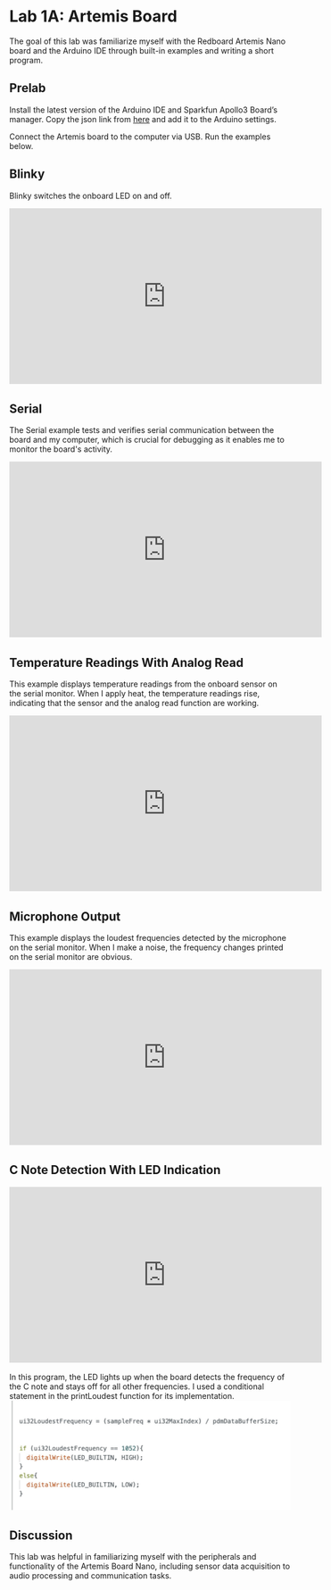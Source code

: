 # Lab 1A: Artemis Board
The goal of this lab was familiarize myself with the Redboard Artemis Nano board and the Arduino IDE through built-in examples and writing a short program.


## Prelab

Install the latest version of the Arduino IDE and Sparkfun Apollo3 Board’s manager. Copy the json link from [here](https://learn.sparkfun.com/tutorials/artemis-development-with-the-arduino-ide/setting-up-the-arduino-ide) and add it to the Arduino settings.

Connect the Artemis board to the computer via USB. Run the examples below.

## Blinky

Blinky switches the onboard LED on and off.

<iframe width="560" height="315" src="https://www.youtube.com/embed/RchQiCqFExs" frameborder="0" allow="accelerometer; autoplay; encrypted-media; gyroscope; picture-in-picture" allowfullscreen></iframe>


## Serial

The Serial example tests and verifies serial communication between the board and my computer, which is crucial for debugging as it enables me to monitor the board's activity.

<iframe width="560" height="315" src="https://youtu.be/embed/tWMFqiiCRKs" frameborder="0" allow="accelerometer; autoplay; encrypted-media; gyroscope; picture-in-picture" allowfullscreen></iframe>


## Temperature Readings With Analog Read

This example displays temperature readings from the onboard sensor on the serial monitor. When I apply heat, the temperature readings rise, indicating that the sensor and the analog read function are working.

<iframe width="560" height="315" src="https://youtu.be/embed/GKDLq3xk5Nc" frameborder="0" allow="accelerometer; autoplay; encrypted-media; gyroscope; picture-in-picture" allowfullscreen></iframe>


## Microphone Output

This example displays the loudest frequencies detected by the microphone on the serial monitor. When I make a noise, the frequency changes printed on the serial monitor are obvious.

<iframe width="560" height="315" src="https://youtu.be/embed/cozdqSBalRU" frameborder="0" allow="accelerometer; autoplay; encrypted-media; gyroscope; picture-in-picture" allowfullscreen></iframe>


## C Note Detection With LED Indication

<iframe width="560" height="315" src="https://youtu.be/embed/ijKaOKxzsBE" frameborder="0" allow="accelerometer; autoplay; encrypted-media; gyroscope; picture-in-picture" allowfullscreen></iframe>

In this program, the LED lights up when the board detects the frequency of the C note and stays off for all other frequencies. I used a conditional statement in the printLoudest function for its implementation.
![](images/Lab1/C_detect.jpeg)

## Discussion

This lab was helpful in familiarizing myself with the peripherals and functionality of the Artemis Board Nano, including sensor data acquisition to audio processing and communication tasks.
